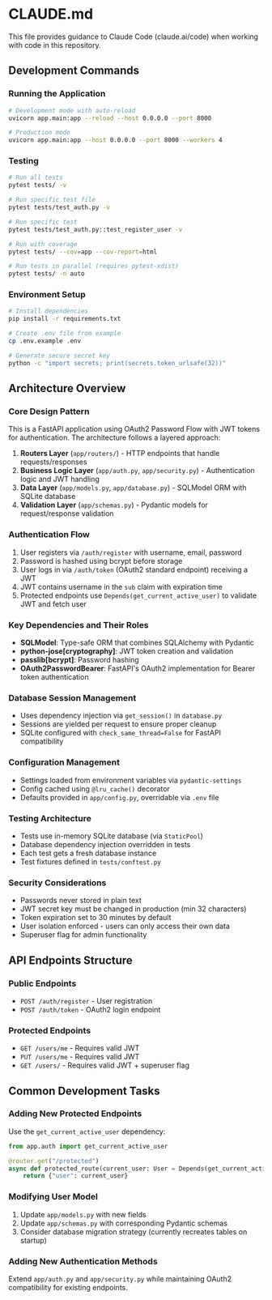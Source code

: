 # CLAUDE.md

This file provides guidance to Claude Code (claude.ai/code) when working with code in this repository.

## Development Commands

### Running the Application
```bash
# Development mode with auto-reload
uvicorn app.main:app --reload --host 0.0.0.0 --port 8000

# Production mode
uvicorn app.main:app --host 0.0.0.0 --port 8000 --workers 4
```

### Testing
```bash
# Run all tests
pytest tests/ -v

# Run specific test file
pytest tests/test_auth.py -v

# Run specific test
pytest tests/test_auth.py::test_register_user -v

# Run with coverage
pytest tests/ --cov=app --cov-report=html

# Run tests in parallel (requires pytest-xdist)
pytest tests/ -n auto
```

### Environment Setup
```bash
# Install dependencies
pip install -r requirements.txt

# Create .env file from example
cp .env.example .env

# Generate secure secret key
python -c "import secrets; print(secrets.token_urlsafe(32))"
```

## Architecture Overview

### Core Design Pattern
This is a FastAPI application using OAuth2 Password Flow with JWT tokens for authentication. The architecture follows a layered approach:

1. **Routers Layer** (`app/routers/`) - HTTP endpoints that handle requests/responses
2. **Business Logic Layer** (`app/auth.py`, `app/security.py`) - Authentication logic and JWT handling
3. **Data Layer** (`app/models.py`, `app/database.py`) - SQLModel ORM with SQLite database
4. **Validation Layer** (`app/schemas.py`) - Pydantic models for request/response validation

### Authentication Flow
1. User registers via `/auth/register` with username, email, password
2. Password is hashed using bcrypt before storage
3. User logs in via `/auth/token` (OAuth2 standard endpoint) receiving a JWT
4. JWT contains username in the `sub` claim with expiration time
5. Protected endpoints use `Depends(get_current_active_user)` to validate JWT and fetch user

### Key Dependencies and Their Roles
- **SQLModel**: Type-safe ORM that combines SQLAlchemy with Pydantic
- **python-jose[cryptography]**: JWT token creation and validation
- **passlib[bcrypt]**: Password hashing
- **OAuth2PasswordBearer**: FastAPI's OAuth2 implementation for Bearer token authentication

### Database Session Management
- Uses dependency injection via `get_session()` in `database.py`
- Sessions are yielded per request to ensure proper cleanup
- SQLite configured with `check_same_thread=False` for FastAPI compatibility

### Configuration Management
- Settings loaded from environment variables via `pydantic-settings`
- Config cached using `@lru_cache()` decorator
- Defaults provided in `app/config.py`, overridable via `.env` file

### Testing Architecture
- Tests use in-memory SQLite database (via `StaticPool`)
- Database dependency injection overridden in tests
- Each test gets a fresh database instance
- Test fixtures defined in `tests/conftest.py`

### Security Considerations
- Passwords never stored in plain text
- JWT secret key must be changed in production (min 32 characters)
- Token expiration set to 30 minutes by default
- User isolation enforced - users can only access their own data
- Superuser flag for admin functionality

## API Endpoints Structure

### Public Endpoints
- `POST /auth/register` - User registration
- `POST /auth/token` - OAuth2 login endpoint

### Protected Endpoints
- `GET /users/me` - Requires valid JWT
- `PUT /users/me` - Requires valid JWT
- `GET /users/` - Requires valid JWT + superuser flag

## Common Development Tasks

### Adding New Protected Endpoints
Use the `get_current_active_user` dependency:
```python
from app.auth import get_current_active_user

@router.get("/protected")
async def protected_route(current_user: User = Depends(get_current_active_user)):
    return {"user": current_user}
```

### Modifying User Model
1. Update `app/models.py` with new fields
2. Update `app/schemas.py` with corresponding Pydantic schemas
3. Consider database migration strategy (currently recreates tables on startup)

### Adding New Authentication Methods
Extend `app/auth.py` and `app/security.py` while maintaining OAuth2 compatibility for existing endpoints.